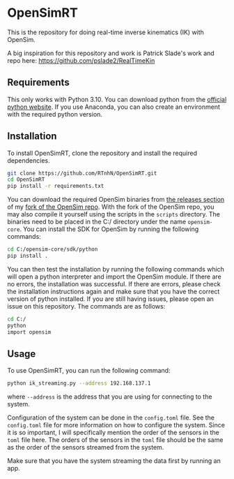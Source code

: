 # OpenSimRT

This is the repository for doing real-time inverse kinematics (IK) with OpenSim.

A big inspiration for this repository and work is Patrick Slade's work and repo here: https://github.com/pslade2/RealTimeKin

## Requirements

This only works with Python 3.10. You can download python from the [official python website](https://www.python.org/downloads/). If you use Anaconda, you can also create an environment with the required python version.
## Installation

To install OpenSimRT, clone the repository and install the required dependencies.

```bash
git clone https://github.com/RTnhN/OpenSimRT.git
cd OpenSimRT
pip install -r requirements.txt

```

You can download the required OpenSim binaries from [the releases section](https://github.com/RTnhN/opensim-core/releases/tag/4.5.1-alpha) of my [fork of the OpenSim repo](https://github.com/RTnhN/opensim-core). With the fork of the OpenSim repo, you may also compile it yourself using the scripts in the `scripts` directory. The binaries need to be placed in the C:/ directory under the name `opensim-core`. You can install the SDK for OpenSim by running the following commands:

```bash
cd C:/opensim-core/sdk/python
pip install .
``` 

You can then test the installation by running the following commands which will open a python interpreter and import the OpenSim module. If there are no errors, the installation was successful. If there are errors, please check the installation instructions again and make sure that you have the correct version of python installed. If you are still having issues, please open an issue on this repository. The commands are as follows:

``` bash
cd C:/
python
import opensim
```

## Usage

To use OpenSimRT, you can run the following command: 

``` bash
python ik_streaming.py --address 192.168.137.1
```
where `--address` is the address that you are using for connecting to the system.

Configuration of the system can be done in the `config.toml` file. See the `config.toml` file for more information on how to configure the system. Since it is so important, I will specifically mention the order of the sensors in the `toml` file here. The orders of the sensors in the `toml` file should be the same as the order of the sensors streamed from the system.

Make sure that you have the system streaming the data first by running an app. 
